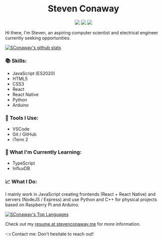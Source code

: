 <h1 align="center">Steven Conaway</h2>
<p align="center">
  <a href="https://stevenconaway.me/"><img src="https://img.shields.io/static/v1?label=me&message=stevenconaway.me&color=blue&logo=&style=flat-square&logoColor=white&link=stevenconaway.me" /></a>
  <a href="https://linkedin.com/in/steven-conaway"><img src="https://img.shields.io/static/v1?label=LinkedIn&message=steven-conaway&color=blue&logo=linkedin&style=flat-square&logoColor=white"" /></a>
  <a href="mailto:sjconaway48@gmail.com"><img src="https://img.shields.io/static/v1?label=Gmail&message=sjconaway48@gmail.com&color=red&logo=gmail&style=flat-square&logoColor=white" /></a>
</p>

Hi there, I'm Steven, an aspiring computer scientist and electrical engineer currently seeking opportunities.

[![SConaway's github stats](https://github-readme-stats.vercel.app/api?username=sconaway&count_private=true&show_icons=true&theme=dark&hide=stars)](https://github.com/SConaway)

### :books: Skills:
- JavaScript (ES2020)
- HTML5
- CSS3
- React
- React Native
- Python
- Arduino

### :wrench: Tools I Use: 
- VSCode
- Git / GitHub
- iTerm 2

### :book: What I'm Currently Learning: 
- TypeScript
- InfluxDB

### :chart_with_upwards_trend: What I Do:

I mainly work in JavaScript creating frontends (React + React Native) and servers (NodeJS / Express) and use Python and C++ for physical projects based on Raspberry Pi and Arduino.

[![SConaway's Top Languages](https://github-readme-stats.vercel.app/api/top-langs?username=sconaway&count_private=true&show_icons=true&theme=dark)](https://github.com/SConaway)

Check out my [resume at stevenconaway.me](https://stevenconaway.me) for more information.

:point_left: Contact me: Don't hesitate to reach out!

